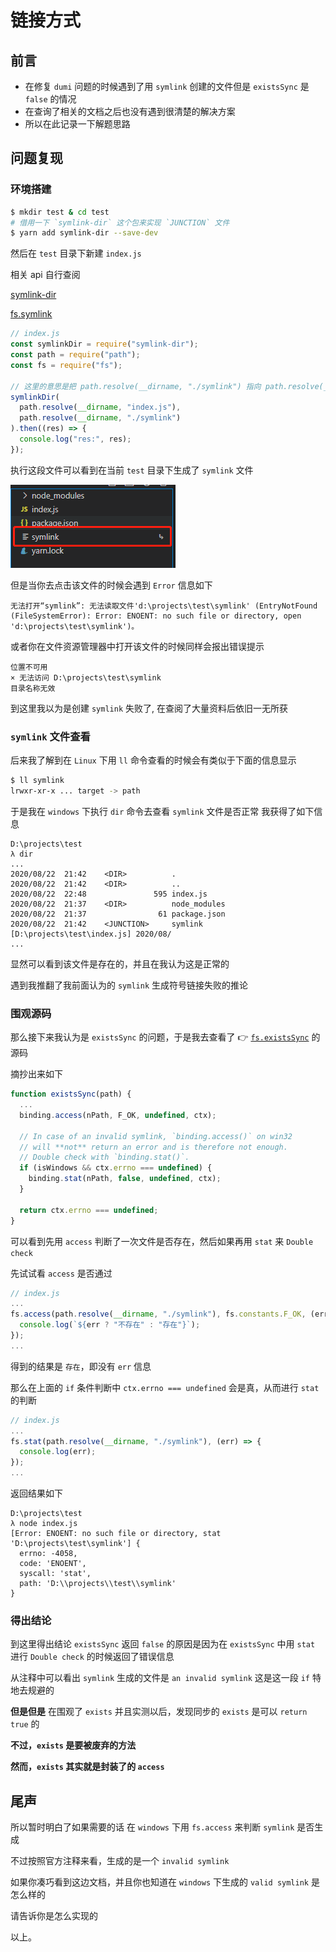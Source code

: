 # 链接方式

## 前言

- 在修复 `dumi` 问题的时候遇到了用 `symlink` 创建的文件但是 `existsSync` 是 `false` 的情况
- 在查询了相关的文档之后也没有遇到很清楚的解决方案
- 所以在此记录一下解题思路

## 问题复现

### 环境搭建

```bash
$ mkdir test & cd test
# 借用一下 `symlink-dir` 这个包来实现 `JUNCTION` 文件
$ yarn add symlink-dir --save-dev
```

然后在 `test` 目录下新建 `index.js`

相关 api 自行查阅

[symlink-dir](https://github.com/zkochan/symlink-dir)

[fs.symlink](http://nodejs.cn/api/fs.html#fs_fs_symlink_target_path_type_callback)

```js
// index.js
const symlinkDir = require("symlink-dir");
const path = require("path");
const fs = require("fs");

// 这里的意思是把 path.resolve(__dirname, "./symlink") 指向 path.resolve(__dirname, "index.js")
symlinkDir(
  path.resolve(__dirname, "index.js"),
  path.resolve(__dirname, "./symlink")
).then((res) => {
  console.log("res:", res);
});
```

执行这段文件可以看到在当前 `test` 目录下生成了 `symlink` 文件

![image](http://github.com/mortalYoung/mortalYoung/raw/master/images/symlink-menu.png)

但是当你去点击该文件的时候会遇到 `Error` 信息如下

```
无法打开“symlink”: 无法读取文件'd:\projects\test\symlink' (EntryNotFound (FileSystemError): Error: ENOENT: no such file or directory, open 'd:\projects\test\symlink')。
```

或者你在文件资源管理器中打开该文件的时候同样会报出错误提示

```
位置不可用
× 无法访问 D:\projects\test\symlink
目录名称无效
```

到这里我以为是创建 `symlink` 失败了, 在查阅了大量资料后依旧一无所获

### `symlink` 文件查看

后来我了解到在 `Linux` 下用 `ll` 命令查看的时候会有类似于下面的信息显示

```bash
$ ll symlink
lrwxr-xr-x ... target -> path
```

于是我在 `windows` 下执行 `dir` 命令去查看 `symlink` 文件是否正常 我获得了如下信息

```base
D:\projects\test
λ dir
...
2020/08/22  21:42    <DIR>          .
2020/08/22  21:42    <DIR>          ..
2020/08/22  22:48               595 index.js
2020/08/22  21:37    <DIR>          node_modules
2020/08/22  21:37                61 package.json
2020/08/22  21:42    <JUNCTION>     symlink [D:\projects\test\index.js] 2020/08/
...
```

显然可以看到该文件是存在的，并且在我认为这是正常的

遇到我推翻了我前面认为的 `symlink` 生成符号链接失败的推论

### 围观源码

那么接下来我认为是 `existsSync` 的问题，于是我去查看了 👉 [`fs.existsSync`](https://github.com/nodejs/node/blob/master/lib/fs.js#L240) 的源码

摘抄出来如下

```js
function existsSync(path) {
  ...
  binding.access(nPath, F_OK, undefined, ctx);

  // In case of an invalid symlink, `binding.access()` on win32
  // will **not** return an error and is therefore not enough.
  // Double check with `binding.stat()`.
  if (isWindows && ctx.errno === undefined) {
    binding.stat(nPath, false, undefined, ctx);
  }

  return ctx.errno === undefined;
}
```

可以看到先用 `access` 判断了一次文件是否存在，然后如果再用 `stat` 来 `Double check`

先试试看 `access` 是否通过

```js
// index.js
...
fs.access(path.resolve(__dirname, "./symlink"), fs.constants.F_OK, (err) => {
  console.log(`${err ? "不存在" : "存在"}`);
});
...
```

得到的结果是 `存在`，即没有 `err` 信息

那么在上面的 `if` 条件判断中 `ctx.errno === undefined` 会是真，从而进行 `stat` 的判断

```js
// index.js
...
fs.stat(path.resolve(__dirname, "./symlink"), (err) => {
  console.log(err);
});
...
```

返回结果如下

```base
D:\projects\test
λ node index.js
[Error: ENOENT: no such file or directory, stat 'D:\projects\test\symlink'] {
  errno: -4058,
  code: 'ENOENT',
  syscall: 'stat',
  path: 'D:\\projects\\test\\symlink'
}
```

### 得出结论

到这里得出结论 `existsSync` 返回 `false` 的原因是因为在 `existsSync` 中用 `stat` 进行 `Double check` 的时候返回了错误信息

从注释中可以看出 `symlink` 生成的文件是 `an invalid symlink` 这是这一段 `if` 特地去规避的

**但是但是**
在围观了 `exists` 并且实测以后，发现同步的 `exists` 是可以 `return true` 的

**不过，`exists` 是要被废弃的方法**

**然而，`exists` 其实就是封装了的 `access`**

## 尾声

所以暂时明白了如果需要的话 在 `windows` 下用 `fs.access` 来判断 `symlink` 是否生成

不过按照官方注释来看，生成的是一个 `invalid symlink`

如果你凑巧看到这边文档，并且你也知道在 `windows` 下生成的 `valid symlink` 是怎么样的

请告诉你是怎么实现的

以上。
